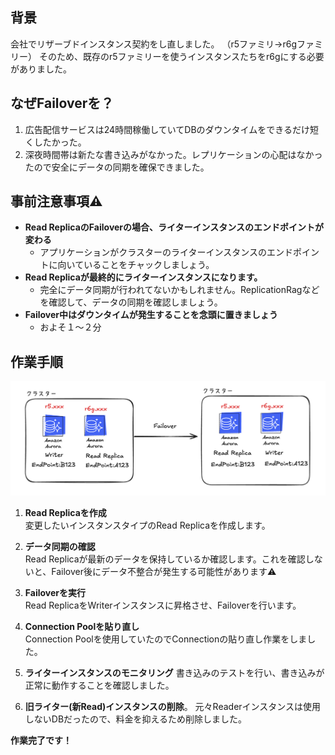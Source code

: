 ## 背景
会社でリザーブドインスタンス契約をし直しました。
（r5ファミリ→r6gファミリー）
そのため、既存のr5ファミリーを使うインスタンスたちをr6gにする必要がありました。

## なぜFailoverを？

1. 広告配信サービスは24時間稼働していてDBのダウンタイムをできるだけ短くしたかった。
2. 深夜時間帯は新たな書き込みがなかった。レプリケーションの心配はなかったので安全にデータの同期を確保できました。

## 事前注意事項⚠️

- **Read ReplicaのFailoverの場合、ライターインスタンスのエンドポイントが変わる**
    - アプリケーションがクラスターのライターインスタンスのエンドポイントに向いていることをチャックしましょう。
- **Read Replicaが最終的にライターインスタンスになります。**
    - 完全にデータ同期が行われてないかもしれません。ReplicationRagなどを確認して、データの同期を確認しましょう。
- **Failover中はダウンタイムが発生することを念頭に置きましょう**
    - およそ１〜２分


## 作業手順

![alt text](RDS.png)

1. **Read Replicaを作成**  
   変更したいインスタンスタイプのRead Replicaを作成します。

2. **データ同期の確認**  
   Read Replicaが最新のデータを保持しているか確認します。これを確認しないと、Failover後にデータ不整合が発生する可能性があります⚠️

3. **Failoverを実行**  
   Read ReplicaをWriterインスタンスに昇格させ、Failoverを行います。

4. **Connection Poolを貼り直し**  
Connection Poolを使用していたのでConnectionの貼り直し作業をしました。

5. **ライターインスタンスのモニタリング**
    書き込みのテストを行い、書き込みが正常に動作することを確認しました。

6. **旧ライター(新Read)インスタンスの削除**。
    元々Readerインスタンスは使用しないDBだったので、料金を抑えるため削除しました。

**作業完了です！**
